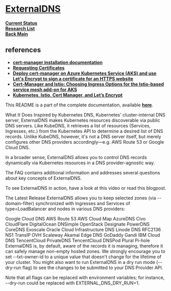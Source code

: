# **[ExternalDNS](https://github.com/kubernetes-sigs/external-dns)**

**[Current Status](../../../../../development/status/weekly/current_status.md)**\
**[Research List](../../../research_list.md)**\
**[Back Main](../../../../README.md)**

## references

- **[cert-manager installation documentation](https://cert-manager.io/docs/installation/kubernetes/)**
- **[Requesting Certificates](https://cert-manager.io/docs/usage/)**
- **[Deploy cert-manager on Azure Kubernetes Service (AKS) and use Let's Encrypt to sign a certificate for an HTTPS website](https://cert-manager.io/docs/tutorials/getting-started-aks-letsencrypt/)**
- **[Cert-Manager and Istio: Choosing Ingress Options for the Istio-based service mesh add-on for AKS](https://medium.com/microsoftazure/cert-manager-and-istio-choosing-ingress-options-for-the-istio-based-service-mesh-add-on-for-aks-c633c97fa4f2)**
- **[Kubernetes, Istio, Cert Manager, and Let’s Encrypt](https://medium.com/@rd.petrusek/kubernetes-istio-cert-manager-and-lets-encrypt-c3e0822a3aaf)**

This README is a part of the complete documentation, available **[here](https://kubernetes-sigs.github.io/external-dns/)**.

What It Does
Inspired by Kubernetes DNS, Kubernetes' cluster-internal DNS server, ExternalDNS makes Kubernetes resources discoverable via public DNS servers. Like KubeDNS, it retrieves a list of resources (Services, Ingresses, etc.) from the Kubernetes API to determine a desired list of DNS records. Unlike KubeDNS, however, it's not a DNS server itself, but merely configures other DNS providers accordingly—e.g. AWS Route 53 or Google Cloud DNS.

In a broader sense, ExternalDNS allows you to control DNS records dynamically via Kubernetes resources in a DNS provider-agnostic way.

The FAQ contains additional information and addresses several questions about key concepts of ExternalDNS.

To see ExternalDNS in action, have a look at this video or read this blogpost.

The Latest Release
ExternalDNS allows you to keep selected zones (via --domain-filter) synchronized with Ingresses and Services of type=LoadBalancer and nodes in various DNS providers:

Google Cloud DNS
AWS Route 53
AWS Cloud Map
AzureDNS
Civo
CloudFlare
DigitalOcean
DNSimple
OpenStack Designate
PowerDNS
CoreDNS
Exoscale
Oracle Cloud Infrastructure DNS
Linode DNS
RFC2136
NS1
TransIP
OVH
Scaleway
Akamai Edge DNS
GoDaddy
Gandi
IBM Cloud DNS
TencentCloud PrivateDNS
TencentCloud DNSPod
Plural
Pi-hole
ExternalDNS is, by default, aware of the records it is managing, therefore it can safely manage non-empty hosted zones. We strongly encourage you to set --txt-owner-id to a unique value that doesn't change for the lifetime of your cluster. You might also want to run ExternalDNS in a dry run mode (--dry-run flag) to see the changes to be submitted to your DNS Provider API.

Note that all flags can be replaced with environment variables; for instance, --dry-run could be replaced with EXTERNAL_DNS_DRY_RUN=1.

